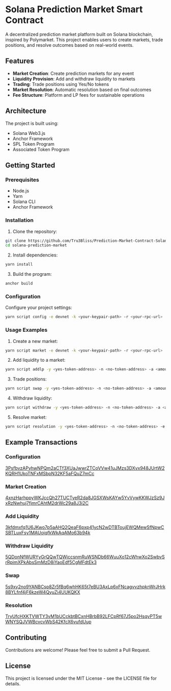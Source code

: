 # Solana Prediction Market Smart Contract

A decentralized prediction market platform built on Solana blockchain, inspired by Polymarket. This project enables users to create markets, trade positions, and resolve outcomes based on real-world events.

## Features

- **Market Creation**: Create prediction markets for any event
- **Liquidity Provision**: Add and withdraw liquidity to markets
- **Trading**: Trade positions using Yes/No tokens
- **Market Resolution**: Automatic resolution based on final outcomes
- **Fee Structure**: Platform and LP fees for sustainable operations

## Architecture

The project is built using:

- Solana Web3.js
- Anchor Framework
- SPL Token Program
- Associated Token Program

## Getting Started

### Prerequisites

- Node.js
- Yarn
- Solana CLI
- Anchor Framework

### Installation

1. Clone the repository:

```bash
git clone https://github.com/Tru3Bliss/Prediction-Market-Contract-Solana
cd solana-prediction-market
```

2. Install dependencies:

```bash
yarn install
```

3. Build the program:

```bash
anchor build
```

### Configuration

Configure your project settings:

```bash
yarn script config -e devnet -k <your-keypair-path> -r <your-rpc-url>
```

### Usage Examples

1. Create a new market:

```bash
yarn script market -e devnet -k <your-keypair-path> -r <your-rpc-url>
```

2. Add liquidity to a market:

```bash
yarn script addlp -y <yes-token-address> -n <no-token-address> -a <amount> -e devnet -k <your-keypair-path> -r <your-rpc-url>
```

3. Trade positions:

```bash
yarn script swap -y <yes-token-address> -n <no-token-address> -a <amount> -s <style> -t <token-type> -e devnet -k <your-keypair-path> -r <your-rpc-url>
```

4. Withdraw liquidity:

```bash
yarn script withdraw -y <yes-token-address> -n <no-token-address> -a <amount> -e devnet -k <your-keypair-path> -r <your-rpc-url>
```

5. Resolve market:

```bash
yarn script resolution -y <yes-token-address> -n <no-token-address> -e devnet -k <your-keypair-path> -r <your-rpc-url>
```

## Example Transactions

### Configuration

[3PsfbvzAPyhwNPQm2aCTf3XUaJwwrZTCoVVw41uJMzs3DXvx948JUrtW2KQRH1UkoTNFxMSbpN32KF5aFQuZ7mCc](https://solscan.io/tx/3PsfbvzAPyhwNPQm2aCTf3XUaJwwrZTCoVVw41uJMzs3DXvx948JUrtW2KQRH1UkoTNFxMSbpN32KF5aFQuZ7mCc?cluster=custom&customUrl=https://api.devnet.solana.com)

### Market Creation

[4xnzHarhppyWKJccQh27TUCTyeR2da8JGSXWsKAYw5YvVywKKWJzSz9JxRzNwhuj7fjmrCAhtM2drWc29a8J3i2C](https://solscan.io/tx/4xnzHarhppyWKJccQh27TUCTyeR2da8JGSXWsKAYw5YvVywKKWJzSz9JxRzNwhuj7fjmrCAhtM2drWc29a8J3i2C?cluster=custom&customUrl=https://api.devnet.solana.com)

### Add Liquidity

[3kfdmxfq1U6JKwo7p5aAHQ2QeaF6pxp41ycN2wDTBToujEWQMewSfNpwCSBTLuxFsy1MAUojqfkWkAqAMo63b94k](https://solscan.io/tx/3kfdmxfq1U6JKwo7p5aAHQ2QeaF6pxp41ycN2wDTBToujEWQMewSfNpwCSBTLuxFsy1MAUojqfkWkAqAMo63b94k?cluster=custom&customUrl=https://api.devnet.solana.com)

### Withdraw Liquidity

[5QDonNfWURYyGrQQwTQWjccsnmRuWSNDb66WuuXo12cWhwXo2SwbvSrRpimXPkAbsSmMzD8iYaoEdf5CgMFdtEk3](https://solscan.io/tx/5QDonNfWURYyGrQQwTQWjccsnmRuWSNDb66WuuXo12cWhwXo2SwbvSrRpimXPkAbsSmMzD8iYaoEdf5CgMFdtEk3?cluster=custom&customUrl=https://api.devnet.solana.com)

### Swap

[5s9xy2no9YANBCsp8Zr5fBq6whHK65t7eBU3AxLp6xFNcagvvzhpknWrJHrk8BYLfnf4jF6kzeW4QyuZi4UUKQKX](https://solscan.io/tx/5s9xy2no9YANBCsp8Zr5fBq6whHK65t7eBU3AxLp6xFNcagvvzhpknWrJHrk8BYLfnf4jF6kzeW4QyuZi4UUKQKX?cluster=custom&customUrl=https://api.devnet.solana.com)

### Resolution

[TryUfcHXKTVWTY3vM1bUCckbtBCxnHBrbB92LFCpRf67J5po2HsqvPT5wWNYSQJVWBcvcvWbS42KfcX6vufdUup](https://solscan.io/tx/TryUfcHXKTVWTY3vM1bUCckbtBCxnHBrbB92LFCpRf67J5po2HsqvPT5wWNYSQJVWBcvcvWbS42KfcX6vufdUup?cluster=custom&customUrl=https://api.devnet.solana.com)

## Contributing

Contributions are welcome! Please feel free to submit a Pull Request.

## License

This project is licensed under the MIT License - see the LICENSE file for details.
